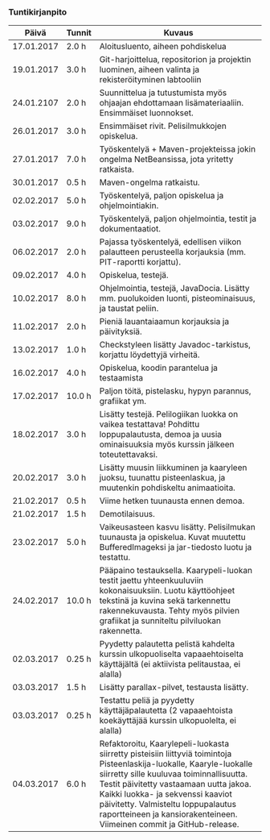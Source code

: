 
### Tuntikirjanpito
Päivä | Tunnit | Kuvaus
-----|-----|-----
17.01.2017 | 2.0  h | Aloitusluento, aiheen pohdiskelua
19.01.2017 | 3.0  h | Git-harjoittelua, repositorion ja projektin luominen, aiheen valinta ja rekisteröityminen labtooliin
24.01.2107 | 2.0  h | Suunnittelua ja tutustumista myös ohjaajan ehdottamaan lisämateriaaliin. Ensimmäiset luonnokset.
26.01.2017 | 3.0  h | Ensimmäiset rivit. Pelisilmukkojen opiskelua.
27.01.2017 | 7.0  h | Työskentelyä + Maven-projekteissa jokin ongelma NetBeansissa, jota yritetty ratkaista.
30.01.2017 | 0.5  h | Maven-ongelma ratkaistu.
02.02.2017 | 5.0  h | Työskentelyä, paljon opiskelua ja ohjelmointiakin.
03.02.2017 | 9.0  h | Työskentelyä, paljon ohjelmointia, testit ja dokumentaatiot.
06.02.2017 | 2.0  h | Pajassa työskentelyä, edellisen viikon palautteen perusteella korjauksia (mm. PIT-raportti korjattu).
09.02.2017 | 4.0  h | Opiskelua, testejä.
10.02.2017 | 8.0  h | Ohjelmointia, testejä, JavaDocia. Lisätty mm. puolukoiden luonti, pisteominaisuus, ja taustat peliin.
11.02.2017 | 2.0  h | Pieniä lauantaiaamun korjauksia ja päivityksiä.
13.02.2017 | 1.0  h | Checkstyleen lisätty Javadoc-tarkistus, korjattu löydettyjä virheitä.
16.02.2017 | 4.0  h | Opiskelua, koodin parantelua ja testaamista
17.02.2017 | 10.0 h | Paljon töitä, pistelasku, hypyn parannus, grafiikat ym.
18.02.2017 | 3.0  h | Lisätty testejä. Pelilogiikan luokka on vaikea testattava! Pohdittu loppupalautusta, demoa ja uusia ominaisuuksia myös kurssin jälkeen toteutettavaksi.
20.02.2017 | 3.0  h | Lisätty muusin liikkuminen ja kaaryleen juoksu, tuunattu pisteenlaskua, ja muutenkin pohdiskeltu animaatioita.
21.02.2017 | 0.5  h | Viime hetken tuunausta ennen demoa.
21.02.2017 | 1.5  h | Demotilaisuus.
23.02.2017 | 5.0  h | Vaikeusasteen kasvu lisätty. Pelisilmukan tuunausta ja opiskelua. Kuvat muutettu BufferedImageksi ja jar-tiedosto luotu ja testattu.
24.02.2017 | 10.0 h | Pääpaino testauksella. Kaarypeli-luokan testit jaettu yhteenkuuluviin kokonaisuuksiin. Luotu käyttöohjeet tekstinä ja kuvina sekä tarkennettu rakennekuvausta. Tehty myös pilvien grafiikat ja sunniteltu pilviluokan rakennetta.
02.03.2017 | 0.25 h| Pyydetty palautetta pelistä kahdelta kurssin ulkopuoliselta vapaaehtoiselta käyttäjältä (ei aktiivista pelitaustaa, ei alalla)
03.03.2017 | 1.5 h | Lisätty parallax-pilvet, testausta lisätty.
03.03.2017 | 0.25 h| Testattu peliä ja pyydetty käyttäjäpalautetta (2 vapaaehtoista koekäyttäjää kurssin ulkopuolelta, ei alalla) 
04.03.2017 | 6.0 h | Refaktoroitu, Kaarylepeli-luokasta siirretty pisteisiin liittyviä toimintoja Pisteenlaskija-luokalle, Kaaryle-luokalle siirretty sille kuuluvaa toiminnallisuutta. Testit päivitetty vastaamaan uutta jakoa. Kaikki luokka- ja sekvenssi kaaviot päivitetty. Valmisteltu loppupalautus raportteineen ja kansiorakenteineen. Viimeinen commit ja GitHub-release.
